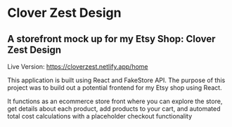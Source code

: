 # Clover Zest Design
## A storefront mock up for my Etsy Shop: Clover Zest Design

Live Version: https://cloverzest.netlify.app/home

This application is built using React and FakeStore API. The purpose of this project was to build out a potential frontend for my Etsy shop using React. 

It functions as an ecommerce store front where you can explore the store, get details about each product, add products to your cart, and automated total cost calculations with a placeholder checkout functionality

